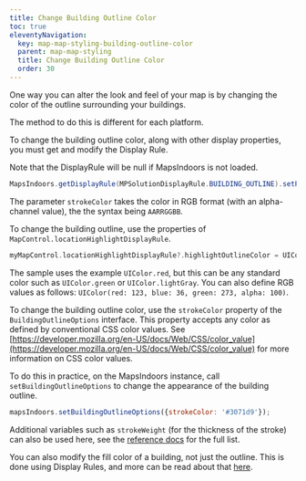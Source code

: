 ```yaml
---
title: Change Building Outline Color
toc: true
eleventyNavigation:
  key: map-map-styling-building-outline-color
  parent: map-map-styling
  title: Change Building Outline Color
  order: 30
---
```


One way you can alter the look and feel of your map is by changing the color of the outline surrounding your buildings.

The method to do this is different for each platform.

<mi-tabs>
<mi-tab label="Android" tab-for="Android"></mi-tab>
<mi-tab label="iOS" tab-for="iOS"></mi-tab>
<mi-tab label="Web" tab-for="Web"></mi-tab>
<mi-tab-panel id="Android">

To change the building outline color, along with other display properties, you must get and modify the Display Rule.

Note that the DisplayRule will be null if MapsIndoors is not loaded.

```java
MapsIndoors.getDisplayRule(MPSolutionDisplayRule.BUILDING_OUTLINE).setPolygonStrokeColor(Color.BLUE);
```

The parameter `strokeColor` takes the color in RGB format (with an alpha-channel value), the the syntax being `AARRGGBB`.

</mi-tab-panel>
<mi-tab-panel id="iOS">

To change the building outline, use the properties of `MapControl.locationHighlightDisplayRule`.

```swift
myMapControl.locationHighlightDisplayRule?.highlightOutlineColor = UIColor.red
```

The sample uses the example `UIColor.red`, but this can be any standard color such as `UIColor.green` or `UIColor.lightGray`. You can also define RGB values as follows: `UIColor(red: 123, blue: 36, green: 273, alpha: 100)`.

</mi-tab-panel>
<mi-tab-panel id="Web">

To change the building outline color, use the `strokeColor` property of the `BuildingOutlineOptions` interface. This property accepts any color as defined by conventional CSS color values. See [https://developer.mozilla.org/en-US/docs/Web/CSS/color_value](https://developer.mozilla.org/en-US/docs/Web/CSS/color_value) for more information on CSS color values.

To do this in practice, on the MapsIndoors instance, call `setBuildingOutlineOptions` to change the appearance of the building outline.

```javascript
mapsIndoors.setBuildingOutlineOptions({strokeColor: '#3071d9'});
```

Additional variables such as `strokeWeight` (for the thickness of the stroke) can also be used here, see the [reference docs](https://app.mapsindoors.com/mapsindoors/js/sdk/latest/docs/BuildingOutlineOptions.html) for the full list.

You can also modify the fill color of a building, not just the outline. This is done using Display Rules, and more can be read about that [here](/content/map/map-styling/display-rules/#polygon).

</mi-tab-panel>
</mi-tabs>
